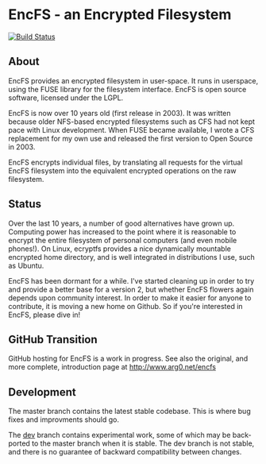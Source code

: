 # EncFS - an Encrypted Filesystem

[![Build Status](https://travis-ci.org/rfjakob/encfs.svg)](https://travis-ci.org/rfjakob/encfs)

## About

EncFS provides an encrypted filesystem in user-space. It runs in userspace,
using the FUSE library for the filesystem interface. EncFS is open source
software, licensed under the LGPL.

EncFS is now over 10 years old (first release in 2003).  It was written because
older NFS-based encrypted filesystems such as CFS had not kept pace with Linux
development.  When FUSE became available, I wrote a CFS replacement for my own
use and released the first version to Open Source in 2003.

EncFS encrypts individual files, by translating all requests for the virtual
EncFS filesystem into the equivalent encrypted operations on the raw
filesystem.

## Status

Over the last 10 years, a number of good alternatives have grown up.  Computing
power has increased to the point where it is reasonable to encrypt the entire
filesystem of personal computers (and even mobile phones!).  On Linux, ecryptfs
provides a nice dynamically mountable encrypted home directory, and is well
integrated in distributions I use, such as Ubuntu.

EncFS has been dormant for a while.  I've started cleaning up in order to try
and provide a better base for a version 2, but whether EncFS flowers again
depends upon community interest.  In order to make it easier for anyone to
contribute, it is moving a new home on Github.  So if you're interested in
EncFS, please dive in!

## GitHub Transition

GitHub hosting for EncFS is a work in progress.  See also the original, and
more complete, introduction page at http://www.arg0.net/encfs

## Development

The master branch contains the latest stable codebase.  This is where bug fixes
and improvments should go.

The [dev](https://github.com/vgough/encfs/tree/dev) branch contains experimental
work, some of which may be back-ported to the master branch when it is stable. The
dev branch is not stable, and there is no guarantee of backward compatibility
between changes.

